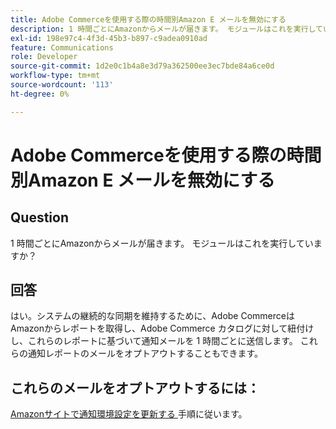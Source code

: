 ```yaml
---
title: Adobe Commerceを使用する際の時間別Amazon E メールを無効にする
description: 1 時間ごとにAmazonからメールが届きます。 モジュールはこれを実行していますか？
exl-id: 198e97c4-4f3d-45b3-b897-c9adea0910ad
feature: Communications
role: Developer
source-git-commit: 1d2e0c1b4a8e3d79a362500ee3ec7bde84a6ce0d
workflow-type: tm+mt
source-wordcount: '113'
ht-degree: 0%

---
```


# Adobe Commerceを使用する際の時間別Amazon E メールを無効にする

## Question

1 時間ごとにAmazonからメールが届きます。 モジュールはこれを実行していますか？

## 回答

はい。システムの継続的な同期を維持するために、Adobe CommerceはAmazonからレポートを取得し、Adobe Commerce カタログに対して紐付けし、これらのレポートに基づいて通知メールを 1 時間ごとに送信します。 これらの通知レポートのメールをオプトアウトすることもできます。

## これらのメールをオプトアウトするには：

[Amazonサイトで通知環境設定を更新する ](https://sellercentral.amazon.com/gp/help/external/G871) 手順に従います。
